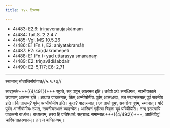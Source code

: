 ```yaml
---
title: १४५ टिप्पण्यः

---
```

- 4/483: E2,6: triṇavenaujaskāmam
- 4/484: Tait.S. 2.2.4.7
- 4/485: Vgl. MS 10.5.26
- 4/486: E1 (Fn.), E2: aniyatakramāḥ
- 4/487: E2: kāṇḍakrameṇeti
- 4/488: E1 (Fn.): yad uttarasya smaraṇaṃ
- 4/489: E2: triṇavādiśabdair
- 4/490: E2: 5,117; E6: 2,71

____________________________________________


स्थानाच् चोत्पत्तिसंयोगात्//५.१.१३//

साद्यस्क्रे+++({4/491})+++ श्रूयते, सह पशून् आलभत इति। तत्रैषो ऽर्थः समधिगतः, सवनीयकाले त्रयाणाम् आलम्भ इति। अथात्र पाठक्रमात्, किम् अग्नीषोमीयः पूर्वम् आलब्धव्यः, उत स्थानक्रमात् पूर्वं सवनीय इति। किं प्राप्तम्? पूर्वम् अग्नीषोमीय इति। कुतः? पाठक्रमात्। एवं प्राप्ते ब्रूमः, सवनीयः पूर्वम्, स्थानात्। यदि पूर्वम् अग्नीषोमीयः स्यात्, सवनीयस्थानं व्याहन्येत। आश्विनं गृहीत्वा त्रिवृता यूपं परिवीयेति। नन्व् इतरत्रापि पाठक्रमो बाध्येत। बाध्यताम्, तस्य हि प्रतिषेधार्थः सहशब्दः समाम्नातः+++({4/492})+++, अप्रतिषिद्धं चाश्विनग्रहस्थानम्। तन् न बाधितव्यम्।
